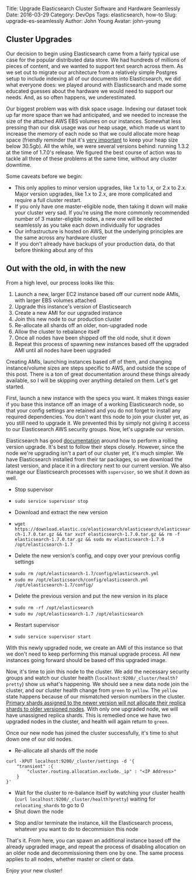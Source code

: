 Title: Upgrade Elasticsearch Cluster Software and Hardware Seamlessly
Date: 2016-03-29
Category: DevOps
Tags: elasticsearch, how-to
Slug: upgrade-es-seamlessly
Author: John Young
Avatar: john-young

## Cluster Upgrades

Our decision to begin using Elasticsearch came from a fairly typical use case for the popular distributed data store. We had hundreds of millions of pieces of content, and we wanted to support text search across them. As we set out to migrate our architecture from a relatively simple Postgres setup to include indexing all of our documents into Elasticsearch, we did what everyone does: we played around with Elasticsearch and made some educated guesses about the hardware we would need to support our needs. And, as so often happens, we underestimated.

Our biggest problem was with disk space usage. Indexing our dataset took up far more space than we had anticipated, and we needed to increase the size of the attached AWS EBS volumes on our instances. Somewhat less pressing than our disk usage was our heap usage, which made us want to increase the memory of each node so that we could allocate more heap space (friendly reminder that it's [very important](https://www.elastic.co/guide/en/elasticsearch/guide/current/heap-sizing.html#compressed_oops) to keep your heap size below 30.5gb). All the while, we were several versions behind: running 1.3.2 at the time of 1.7.0's release. We figured the best course of action was to tackle all three of these problems at the same time, without any cluster downtime.

Some caveats before we begin:
 - This only applies to minor version upgrades, like 1.x to 1.x, or 2.x to 2.x. Major version upgrades, like 1.x to 2.x, are more complicated and require a full cluster restart.
 - If you only have one master-eligible node, then taking it down will make your cluster very sad. If you're using the more commonly recommended number of 3 master-eligible nodes, a new one will be elected seamlessly as you take each down individually for upgrades
 - Our infrastructure is hosted on AWS, but the underlying principles are the same across any hardware cluster
 - If you don't already have backups of your production data, do that before thinking about any of this


## Out with the old, in with the new

From a high level, our process looks like this:
1. Launch a new, larger EC2 instance based off our current node AMIs, with larger EBS volumes attached
2. Upgrade this instance's version of Elasticsearch
3. Create a new AMI for our upgraded instance
4. Join this new node to our production cluster
5. Re-allocate all shards off an older, non-upgraded node
6. Allow the cluster to rebalance itself
7. Once all nodes have been shipped off the old node, shut it down
8. Repeat this process of spawning new instances based off the upgraded AMI until all nodes have been upgraded

Creating AMIs, launching instances based off of them, and changing instance/volume sizes are steps specific to AWS, and outside the scope of this post. There is a ton of great documentation around these things already available, so I will be skipping over anything detailed on them. Let's get started.

First, launch a new instance with the specs you want. It makes things easier if you base this instance off an image of a working Elasticsearch node, so that your config settings are retained and you do not forget to install any required dependencies. You don't want this node to join your cluster yet, as you still need to upgrade it. We prevented this by simply not giving it access to our Elasticsearch AWS security groups. Now, let's upgrade our version.

Elasticsearch has good [documentation](https://www.elastic.co/guide/en/elasticsearch/reference/current/rolling-upgrades.html) around how to perform a rolling version upgrade. It's best to follow their steps closely. However, since the node we're upgrading isn't a part of our cluster yet, it's much simpler. We have Elasticsearch installed from their tar packages, so we download the latest version, and place it in a directory next to our current version. We also manage our Elasticsearch processes with `supervisor`, so we shut it down as well.

* Stop supervisor
 - `sudo service supervisor stop`
* Download and extract the new version
 - `wget https://download.elastic.co/elasticsearch/elasticsearch/elasticsearch-1.7.0.tar.gz && tar xvzf elasticsearch-1.7.0.tar.gz && rm -f elasticsearch-1.7.0.tar.gz && sudo mv elasticsearch-1.7.0 /opt/elasticsearch-1.7`
* Delete the new version's config, and copy over your previous config settings
 - `sudo rm /opt/elasticsearch-1.7/config/elasticsearch.yml`
 - `sudo mv /opt/elasticsearch/config/elasticsearch.yml /opt/elasticsearch-1.7/config/`
* Delete the previous version and put the new version in its place
 - `sudo rm -rf /opt/elasticsearch`
 - `sudo mv /opt/elasticsearch-1.7 /opt/elasticsearch`
* Restart supervisor
 - `sudo service supervisor start`

With this newly upgraded node, we create an AMI of this instance so that we don't need to keep performing this manual upgrade process. All new instances going forward should be based off this upgraded image.

Now, it's time to join this node to the cluster. We add the necessary security groups and watch our cluster health (`localhost:9200/_cluster/health?pretty`) show us what's happening. We should see a new data node join the cluster, and our cluster health change from `green` to `yellow`. The `yellow` state happens because of our mismatched version numbers in the cluster. [Primary shards assigned to the newer version will not allocate their replica shards to older versioned nodes](https://www.elastic.co/guide/en/elasticsearch/reference/current/rolling-upgrades.html#_step_6_wait_for_the_node_to_recover). With only one upgraded node, we will have unassigned replica shards. This is remedied once we have two upgraded nodes in the cluster, and health will again return to `green`.

Once our new node has joined the cluster successfully, it's time to shut down one of our old nodes.

* Re-allocate all shards off the node
```
curl -XPUT localhost:9200/_cluster/settings -d '{
    "transient" :{
        "cluster.routing.allocation.exclude._ip" : "<IP Address>"
    }
}'
```
* Wait for the cluster to re-balance itself by watching your cluster health (`curl localhost:9200/_cluster/health?pretty`) waiting for `relocating_shards` to go to 0
* Shut down the node
 - Stop and/or terminate the instance, kill the Elasticsearch process, whatever you want to do to decommision this node

 That's it. From here, you can spawn an additional instance based off the already upgraded image, and repeat the process of disabling allocation on an older node and decommissioning them one by one. The same process applies to all nodes, whether master or client or data.

 Enjoy your new cluster!
